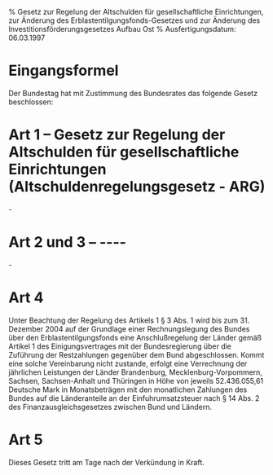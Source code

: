 % Gesetz zur Regelung der Altschulden für gesellschaftliche Einrichtungen, zur Änderung des Erblastentilgungsfonds-Gesetzes und zur Änderung des Investitionsförderungsgesetzes Aufbau Ost
% Ausfertigungsdatum: 06.03.1997
 
# Eingangsformel

Der Bundestag hat mit Zustimmung des Bundesrates das folgende Gesetz beschlossen:

# Art 1 – Gesetz zur Regelung der Altschulden für gesellschaftliche Einrichtungen (Altschuldenregelungsgesetz - ARG)

\-

# Art 2 und 3 – ----

\-

# Art 4

Unter Beachtung der Regelung des Artikels 1 § 3 Abs. 1 wird bis zum 31. Dezember 2004 auf der Grundlage einer Rechnungslegung des Bundes über den Erblastentilgungsfonds eine Anschlußregelung der Länder gemäß Artikel 1 des Einigungsvertrages mit der Bundesregierung über die Zuführung der Restzahlungen gegenüber dem Bund abgeschlossen. Kommt eine solche Vereinbarung nicht zustande, erfolgt eine Verrechnung der jährlichen Leistungen der Länder Brandenburg, Mecklenburg-Vorpommern, Sachsen, Sachsen-Anhalt und Thüringen in Höhe von jeweils 52.436.055,61 Deutsche Mark in Monatsbeträgen mit den monatlichen Zahlungen des Bundes auf die Länderanteile an der Einfuhrumsatzsteuer nach § 14 Abs. 2 des Finanzausgleichsgesetzes zwischen Bund und Ländern.

# Art 5

Dieses Gesetz tritt am Tage nach der Verkündung in Kraft.
